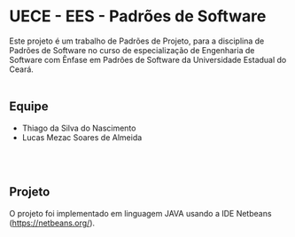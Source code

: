 # UECE - EES - Padrões de Software

Este projeto é um trabalho de Padrões de Projeto, para a disciplina de Padrões de Software no curso de especialização de Engenharia de Software com Ênfase em Padrões de Software da Universidade Estadual do Ceará.
<br/>
<br/>
## Equipe

* Thiago da Silva do Nascimento
* Lucas Mezac Soares de Almeida
<br/>
<br/>

## Projeto

O projeto foi implementado em linguagem JAVA usando a IDE Netbeans (https://netbeans.org/).

